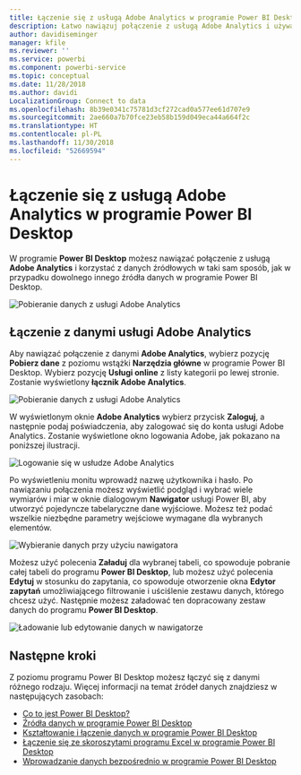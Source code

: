 ```yaml
---
title: Łączenie się z usługą Adobe Analytics w programie Power BI Desktop
description: Łatwo nawiązuj połączenie z usługą Adobe Analytics i używaj jej w programie Power BI Desktop
author: davidiseminger
manager: kfile
ms.reviewer: ''
ms.service: powerbi
ms.component: powerbi-service
ms.topic: conceptual
ms.date: 11/28/2018
ms.author: davidi
LocalizationGroup: Connect to data
ms.openlocfilehash: 8b39e0341c75781d3cf272cad0a577ee61d707e9
ms.sourcegitcommit: 2ae660a7b70fce23eb58b159d049eca44a664f2c
ms.translationtype: HT
ms.contentlocale: pl-PL
ms.lasthandoff: 11/30/2018
ms.locfileid: "52669594"
---
```

# <a name="connect-to-adobe-analytics-in-power-bi-desktop"></a>Łączenie się z usługą Adobe Analytics w programie Power BI Desktop 
W programie **Power BI Desktop** możesz nawiązać połączenie z usługą **Adobe Analytics** i korzystać z danych źródłowych w taki sam sposób, jak w przypadku dowolnego innego źródła danych w programie Power BI Desktop. 

![Pobieranie danych z usługi Adobe Analytics](media/desktop-connect-adobe-analytics/connect-adobe-analytics_01.png)

## <a name="connect-to-adobe-analytics-data"></a>Łączenie z danymi usługi Adobe Analytics
Aby nawiązać połączenie z danymi **Adobe Analytics**, wybierz pozycję **Pobierz dane** z poziomu wstążki **Narzędzia główne** w programie Power BI Desktop. Wybierz pozycję **Usługi online** z listy kategorii po lewej stronie. Zostanie wyświetlony **łącznik Adobe Analytics**.

![Pobieranie danych z usługi Adobe Analytics](media/desktop-connect-adobe-analytics/connect-adobe-analytics_01.png)

W wyświetlonym oknie **Adobe Analytics** wybierz przycisk **Zaloguj**, a następnie podaj poświadczenia, aby zalogować się do konta usługi Adobe Analytics. Zostanie wyświetlone okno logowania Adobe, jak pokazano na poniższej ilustracji.

![Logowanie się w usłudze Adobe Analytics](media/desktop-connect-adobe-analytics/connect-adobe-analytics_03.png)

Po wyświetleniu monitu wprowadź nazwę użytkownika i hasło. Po nawiązaniu połączenia możesz wyświetlić podgląd i wybrać wiele wymiarów i miar w oknie dialogowym **Nawigator** usługi Power BI, aby utworzyć pojedyncze tabelaryczne dane wyjściowe. Możesz też podać wszelkie niezbędne parametry wejściowe wymagane dla wybranych elementów. 

![Wybieranie danych przy użyciu nawigatora](media/desktop-connect-adobe-analytics/connect-adobe-analytics_04.png)

Możesz użyć polecenia **Załaduj** dla wybranej tabeli, co spowoduje pobranie całej tabeli do programu **Power BI Desktop**, lub możesz użyć polecenia **Edytuj** w stosunku do zapytania, co spowoduje otworzenie okna **Edytor zapytań** umożliwiającego filtrowanie i uściślenie zestawu danych, którego chcesz użyć. Następnie możesz załadować ten dopracowany zestaw danych do programu **Power BI Desktop**.

![Ładowanie lub edytowanie danych w nawigatorze](media/desktop-connect-adobe-analytics/connect-adobe-analytics_05.png)


## <a name="next-steps"></a>Następne kroki
Z poziomu programu Power BI Desktop możesz łączyć się z danymi różnego rodzaju. Więcej informacji na temat źródeł danych znajdziesz w następujących zasobach:

* [Co to jest Power BI Desktop?](desktop-what-is-desktop.md)
* [Źródła danych w programie Power BI Desktop](desktop-data-sources.md)
* [Kształtowanie i łączenie danych w programie Power BI Desktop](desktop-shape-and-combine-data.md)
* [Łączenie się ze skoroszytami programu Excel w programie Power BI Desktop](desktop-connect-excel.md)   
* [Wprowadzanie danych bezpośrednio w programie Power BI Desktop](desktop-enter-data-directly-into-desktop.md)   

